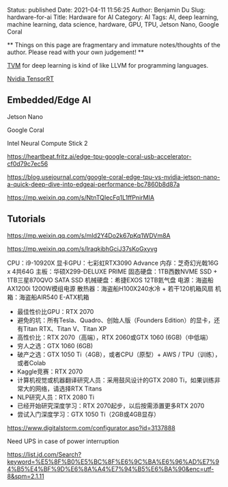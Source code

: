 Status: published
Date: 2021-04-11 11:56:25
Author: Benjamin Du
Slug: hardware-for-ai
Title: Hardware for AI
Category: AI
Tags: AI, deep learning, machine learning, data science, hardware, GPU, TPU, Jetson Nano, Google Coral

**
Things on this page are fragmentary and immature notes/thoughts of the author.
Please read with your own judgement!
**

[TVM](https://github.com/apache/incubator-tvm)
for deep learning is kind of like LLVM for programming languages.


[Nvidia TensorRT](https://developer.nvidia.com/tensorrt)


## Embedded/Edge AI

Jetson Nano

Google Coral

Intel Neural Compute Stick 2

https://heartbeat.fritz.ai/edge-tpu-google-coral-usb-accelerator-cf0d79c7ec56

https://blog.usejournal.com/google-coral-edge-tpu-vs-nvidia-jetson-nano-a-quick-deep-dive-into-edgeai-performance-bc7860b8d87a

https://mp.weixin.qq.com/s/NtnTQIecFq1L1ffPnirMIA

## Tutorials

https://mp.weixin.qq.com/s/mId2Y4Do2k67pKq1WDVm8A

https://mp.weixin.qq.com/s/IraqkibhGciJ37sKoGxyvg

CPU：i9-10920X
显卡GPU：七彩虹RTX3090 Advance
内存：芝奇幻光戟16G x 4共64G
主板：华硕X299-DELUXE PRIME
固态硬盘：1TB西数NVME SSD + 1TB三星870QVO SATA SSD
机械硬盘：希捷EXOS 12TB氦气盘
电源：海盗船AX1200i 1200W模组电源
散热器：海盗船H100X240水冷 + 若干120机箱风扇
机箱：海盗船AIR540 E-ATX机箱

- 最佳性价比GPU：RTX 2070
- 避免的坑：所有Tesla、Quadro、创始人版（Founders Edition）的显卡，还有Titan RTX、Titan V、Titan XP
- 高性价比：RTX 2070（高端），RTX 2060或GTX 1060 (6GB)（中低端）
- 穷人之选：GTX 1060 (6GB)
- 破产之选：GTX 1050 Ti（4GB），或者CPU（原型）+ AWS / TPU（训练），或者Colab
- Kaggle竞赛：RTX 2070
- 计算机视觉或机器翻译研究人员：采用鼓风设计的GTX 2080 Ti，如果训练非常大的网络，请选择RTX Titans
- NLP研究人员：RTX 2080 Ti
- 已经开始研究深度学习：RTX 2070起步，以后按需添置更多RTX 2070
- 尝试入门深度学习：GTX 1050 Ti（2GB或4GB显存）


https://www.digitalstorm.com/configurator.asp?id=3137888

Need UPS in case of power interruption 

https://list.jd.com/Search?keyword=%E5%8F%B0%E5%BC%8F%E6%9C%BA%E6%96%AD%E7%94%B5%E4%BF%9D%E6%8A%A4%E7%94%B5%E6%BA%90&enc=utf-8&spm=2.1.11